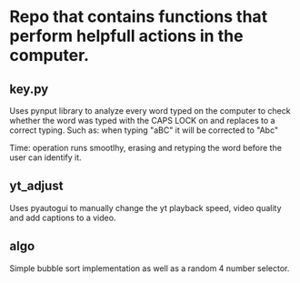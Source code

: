 # Repo that contains functions that perform helpfull actions in the computer.

## key.py
Uses pynput library to analyze every word typed on the computer to check whether the word was typed with the CAPS LOCK on and replaces to a correct typing.
Such as: when typing "aBC" it will be corrected to "Abc" 

Time: operation runs smootlhy, erasing and retyping the word before the user can identify it.

## yt_adjust
Uses pyautogui to manually change the yt playback speed, video quality and add captions to a video.

## algo
Simple bubble sort implementation as well as a random 4 number selector.

